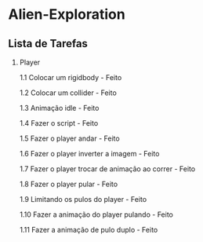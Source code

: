 # Alien-Exploration
## Lista de Tarefas
1. Player

    1.1 Colocar um rigidbody - Feito
    
    1.2 Colocar um collider - Feito

    1.3 Animação idle - Feito

    1.4 Fazer o script - Feito

    1.5 Fazer o player andar - Feito

    1.6 Fazer o player inverter a imagem - Feito

    1.7 Fazer o player trocar de animação ao correr - Feito

    1.8 Fazer o player pular - Feito

    1.9 Limitando os pulos do player - Feito

    1.10 Fazer a animação do player pulando - Feito

    1.11 Fazer a animação de pulo duplo - Feito